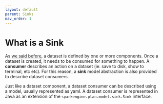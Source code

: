 ```yaml
---
layout: default
parent: Sinks
nav_order: 1
---
```


# What is a Sink

As [we said before](/components), a dataset is defined by one or more components.
Once a dataset is created, it needs to be consumed for something to happen.
A **consumer** describes an action on a dataset (ie: save to disk, show to terminal, etc etc).
For this reason, a **sink** model abstraction is also provided to describe dataset consumers.

Just like a dataset component, a dataset consumer can be described using a model, usually represented as yaml.
A dataset consumer is represented in Java as an extension of the `sparkengine.plan.model.sink.Sink` interface.
